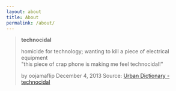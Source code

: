 ```yaml
---
layout: about
title: About
permalink: /about/
---
```

> **technocidal**
>  
> homicide for technology; wanting to kill a piece of electrical equipment  
> "this piece of crap phone is making me feel technocidal!"
>  
> by oojamaflip December 4, 2013
> Source: [Urban Dictionary - technocidal](https://www.urbandictionary.com/define.php?term=technocidal)
